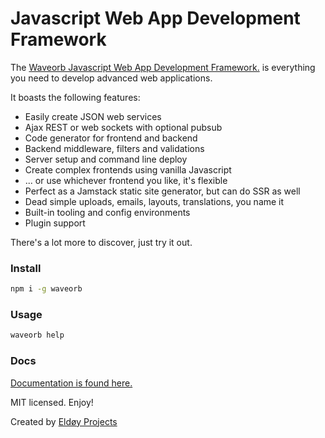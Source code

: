 # Javascript Web App Development Framework

The [Waveorb Javascript Web App Development Framework.](https://waveorb.com) is everything you need to develop advanced web applications.

It boasts the following features:

* Easily create JSON web services
* Ajax REST or web sockets with optional pubsub
* Code generator for frontend and backend
* Backend middleware, filters and validations
* Server setup and command line deploy
* Create complex frontends using vanilla Javascript
* ... or use whichever frontend you like, it's flexible
* Perfect as a Jamstack static site generator, but can do SSR as well
* Dead simple uploads, emails, layouts, translations, you name it
* Built-in tooling and config environments
* Plugin support

There's a lot more to discover, just try it out.

### Install
```bash
npm i -g waveorb
```

### Usage
```bash
waveorb help
```

### Docs
[Documentation is found here.](https://waveorb.com/docs.html)

MIT licensed. Enjoy!

Created by [Eldøy Projects](https://eldoy.com)
